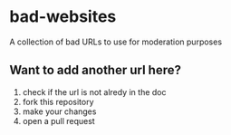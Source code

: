 # bad-websites
A collection of bad URLs to use for moderation purposes

## Want to add another url here?
1. check if the url is not alredy in the doc
2. fork this repository
3. make your changes
4. open a pull request
